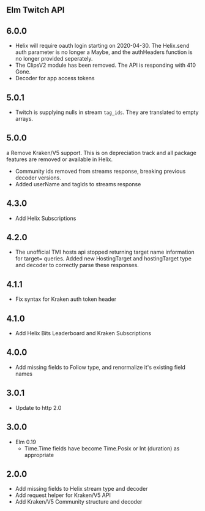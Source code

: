## Elm Twitch API

## 6.0.0

- Helix will require oauth login starting on 2020-04-30. The Helix.send auth parameter is no longer a Maybe, and the authHeaders function is no longer provided seperately.
- The ClipsV2 module has been removed. The API is responding with 410 Gone.
- Decoder for app access tokens

## 5.0.1

- Twitch is supplying nulls in stream `tag_ids`. They are translated to empty arrays.

## 5.0.0

a Remove Kraken/V5 support. This is on depreciation track and all package features are removed or available in Helix.
- Community ids removed from streams response, breaking previous decoder versions.
- Added userName and tagIds to streams response

## 4.3.0

- Add Helix Subscriptions

## 4.2.0

- The unofficial TMI hosts api stopped returning target name information for target= queries. Added new HostingTarget and hostingTarget type and decoder to correctly parse these responses.

## 4.1.1

- Fix syntax for Kraken auth token header

## 4.1.0

- Add Helix Bits Leaderboard and Kraken Subscriptions

## 4.0.0

- Add missing fields to Follow type, and renormalize it's existing field names

## 3.0.1

- Update to http 2.0

## 3.0.0

- Elm 0.19
  - Time.Time fields have become Time.Posix or Int (duration) as appropriate

## 2.0.0

- Add missing fields to Helix stream type and decoder
- Add request helper for Kraken/V5 API
- Add Kraken/V5 Community structure and decoder
